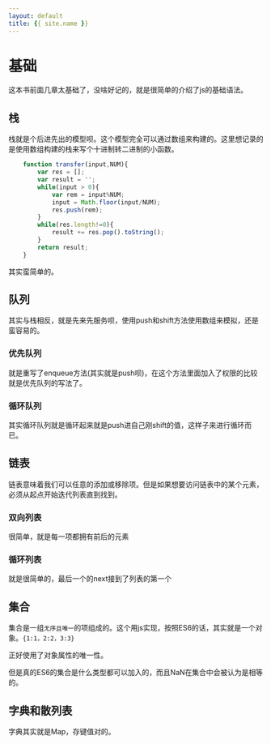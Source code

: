 ```yaml
---
layout: default
title: {{ site.name }}
---
```

# 基础
这本书前面几章太基础了，没啥好记的，就是很简单的介绍了js的基础语法。

## 栈
栈就是个后进先出的模型呗。这个模型完全可以通过数组来构建的。这里想记录的是使用数组构建的栈来写个十进制转二进制的小函数。

```javascript
    function transfer(input,NUM){
        var res = [];
        var result = '';
        while(input > 0){
            var rem = input%NUM;
            input = Math.floor(input/NUM);
            res.push(rem);
        }
        while(res.length!=0){
            result += res.pop().toString();
        }
        return result;
    }
```

其实蛮简单的。

## 队列
其实与栈相反，就是先来先服务呗，使用push和shift方法使用数组来模拟，还是蛮容易的。

### 优先队列
就是重写了enqueue方法(其实就是push呗)，在这个方法里面加入了权限的比较就是优先队列的写法了。

### 循环队列
其实循环队列就是循环起来就是push进自己刚shift的值，这样子来进行循环而已。

## 链表
链表意味着我们可以任意的添加或移除项。但是如果想要访问链表中的某个元素，必须从起点开始迭代列表直到找到。

### 双向列表
很简单，就是每一项都拥有前后的元素

### 循环列表
就是很简单的，最后一个的next接到了列表的第一个

## 集合
集合是一组`无序且唯一`的项组成的。这个用js实现，按照ES6的话，其实就是一个对象。`{1:1，2:2，3:3}`

正好使用了对象属性的唯一性。

但是真的ES6的集合是什么类型都可以加入的，而且NaN在集合中会被认为是相等的。

## 字典和散列表
字典其实就是Map，存键值对的。
